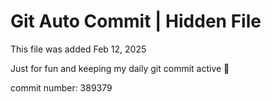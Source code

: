# Git Auto Commit | Hidden File

This file was added Feb 12, 2025

Just for fun and keeping my daily git commit active 🤪

commit number: 389379
